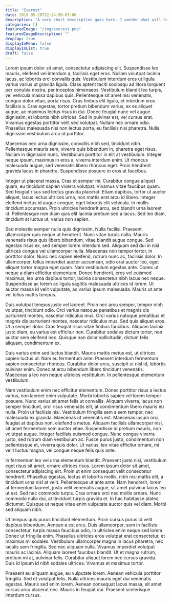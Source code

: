 ```yaml
---
title: "Everest"
date: 2019-05-20T22:24:50-07:00
description: "A very short description goes here. I wonder what will happen. This description keeps getting longer and longer and longer and longer."
categories: []
featuredImage: "/img/everest.png"
featuredImageDescription: ""
dropCap: true
displayInMenu: false
displayInList: true
draft: false
---
```

Lorem ipsum dolor sit amet, consectetur adipiscing elit. Suspendisse leo mauris, eleifend vel interdum a, facilisis eget eros. Nullam volutpat lacinia lacus, ac lobortis orci convallis quis. Vestibulum interdum eros ut ligula varius varius ut gravida ligula. Class aptent taciti sociosqu ad litora torquent per conubia nostra, per inceptos himenaeos. Vestibulum blandit leo turpis, vel vehicula massa dapibus quis. Pellentesque sit amet nisi venenatis, congue dolor vitae, porta risus. Cras finibus elit ligula, et interdum eros facilisis a. Cras egestas, tortor pretium bibendum varius, ex ex aliquet augue, ac maximus lectus risus in dui. Donec feugiat nunc vel augue dignissim, et lobortis nibh ultrices. Sed in pulvinar est, vel cursus erat. Vivamus egestas porttitor velit sed volutpat. Nullam nec ornare odio. Phasellus malesuada nisi non lectus porta, eu facilisis nisi pharetra. Nulla dignissim vestibulum arcu id porttitor.

Maecenas nec urna dignissim, convallis nibh sed, tincidunt nibh. Pellentesque mauris sem, viverra quis bibendum in, pharetra eget risus. Nullam in dignissim nunc. Vestibulum porttitor in elit at vestibulum. Integer neque ipsum, maximus in eros a, viverra interdum enim. Ut rhoncus malesuada augue, sed venenatis libero rhoncus eget. Proin hendrerit gravida lacus in pharetra. Suspendisse posuere in eros at faucibus.

Integer ut placerat massa. Cras et semper mi. Curabitur congue aliquet quam, eu tincidunt sapien viverra volutpat. Vivamus vitae faucibus quam. Sed feugiat risus sed lectus gravida placerat. Etiam dapibus, tortor ut auctor aliquet, lacus lectus ultrices urna, non mattis erat arcu id libero. Integer eleifend metus id augue congue, eget lobortis elit vehicula. In mollis tincidunt accumsan. Proin ultricies hendrerit arcu, sed blandit urna laoreet id. Pellentesque non diam quis elit lacinia pretium sed a lacus. Sed leo diam, tincidunt at luctus ut, varius non sapien.

Sed molestie semper nulla quis dignissim. Nulla facilisi. Praesent ullamcorper quis neque ut hendrerit. Nunc vitae turpis nulla. Mauris venenatis risus quis libero bibendum, vitae blandit augue congue. Sed egestas risus ex, sed semper lorem interdum sed. Aliquam sed dui in nisl ultrices congue vel ullamcorper nulla. Maecenas non tempor tortor, in porttitor dolor. Nunc nec sapien eleifend, rutrum nunc ac, facilisis dolor. In ullamcorper, tellus imperdiet auctor accumsan, odio erat auctor leo, eget aliquet tortor magna eget quam. Nam vestibulum egestas ante. Donec ut neque a diam efficitur elementum. Donec hendrerit, eros vel euismod maximus, leo urna dapibus tortor, lacinia consectetur nibh lacus nec neque. Suspendisse ac lorem ac ligula sagittis malesuada ultrices id lorem. Ut auctor massa id velit vulputate, ac varius ipsum malesuada. Mauris ut ante vel tellus mattis tempus.

Duis volutpat tempus justo vel laoreet. Proin nec arcu semper, tempor nibh volutpat, tincidunt odio. Orci varius natoque penatibus et magnis dis parturient montes, nascetur ridiculus mus. Orci varius natoque penatibus et magnis dis parturient montes, nascetur ridiculus mus. Sed quis aliquet eros. Ut a semper dolor. Cras feugiat risus vitae finibus faucibus. Aliquam lacinia justo diam, eu varius est efficitur non. Curabitur sodales dictum tortor, non auctor sem eleifend nec. Quisque non dolor sollicitudin, dictum felis aliquam, condimentum ex.

Duis varius enim sed luctus blandit. Mauris mattis metus est, ut ultrices sapien luctus ut. Nam eu fermentum ante. Praesent interdum fermentum sapien consectetur rhoncus. Curabitur dolor arcu, suscipit ut nisl id, lobortis pulvinar enim. Donec at arcu bibendum libero tincidunt venenatis. Maecenas a leo non neque ultricies vestibulum. In pellentesque elementum vestibulum.

Nam vestibulum enim nec efficitur elementum. Donec porttitor risus a lectus varius, non laoreet enim vulputate. Morbi lobortis sapien vel lorem tempor posuere. Nunc varius sit amet felis ut convallis. Aliquam viverra, lacus non semper tincidunt, orci risus venenatis elit, at condimentum libero mauris eu nulla. Proin ut facilisis nisi. Vestibulum fringilla sem a sem tempor, nec malesuada ex gravida. Maecenas ut venenatis est. Maecenas ipsum orci, feugiat at dapibus non, eleifend a metus. Aliquam facilisis ullamcorper nisl, sit amet fermentum sem auctor vitae. Suspendisse id pretium mauris, non volutpat augue. Integer facilisis euismod congue. Nunc congue viverra justo, sed rutrum diam vestibulum ac. Fusce purus justo, condimentum non pellentesque et, viverra quis dolor. Ut varius, leo vitae efficitur ornare, mi velit luctus magna, vel congue neque felis quis ante.

In fermentum leo vel urna elementum blandit. Praesent justo nisi, vestibulum eget risus sit amet, ornare ultrices risus. Lorem ipsum dolor sit amet, consectetur adipiscing elit. Proin ut enim consequat velit consectetur hendrerit. Phasellus egestas, lectus et lobortis mollis, nibh nisi mattis elit, a tincidunt urna nisl at velit. Pellentesque ut ante ante. Nam hendrerit, lorem at fermentum laoreet, justo velit venenatis augue, sit amet pulvinar lacus leo ut est. Sed nec commodo turpis. Cras ornare orci nec mollis ornare. Nunc commodo nulla dui, at tincidunt turpis gravida et. In hac habitasse platea dictumst. Quisque ut neque vitae enim vulputate auctor quis vel diam. Morbi sed aliquam nibh.

Ut tempus quis purus tincidunt elementum. Proin cursus purus id velit dapibus bibendum. Aenean a est arcu. Duis ullamcorper, sem in facilisis consectetur, turpis massa faucibus odio, in ultricies enim neque sed lorem. Donec ut fringilla enim. Phasellus ultricies eros volutpat erat consectetur, et maximus mi sodales. Vestibulum ullamcorper magna in lacus pharetra, nec iaculis sem fringilla. Sed nec aliquam nulla. Vivamus imperdiet volutpat mauris ac lacinia. Aliquam laoreet faucibus blandit. Ut et magna rutrum, pretium mi at, pulvinar felis. Curabitur aliquet lorem nec cursus gravida. Duis id ipsum id nibh sodales ultrices. Vivamus et maximus tortor.

Praesent eu aliquam augue, eu vulputate lorem. Aenean vehicula porttitor fringilla. Sed et volutpat felis. Nulla ultrices mauris eget dui venenatis egestas. Mauris sed enim lorem. Aenean consequat lacus massa, sit amet cursus arcu placerat nec. Mauris in feugiat dui. Praesent scelerisque interdum cursus.